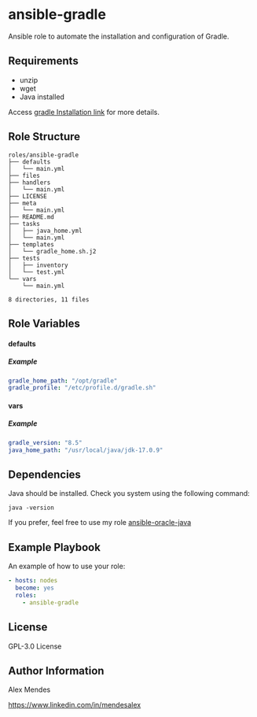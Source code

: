 ansible-gradle
=========

Ansible role to automate the installation and configuration of Gradle.

Requirements
------------

- unzip
- wget
- Java installed

Access [gradle Installation link](https://gradle.org/install/#manually) for more details.

Role Structure
--------------

```shell
roles/ansible-gradle
├── defaults
│   └── main.yml
├── files
├── handlers
│   └── main.yml
├── LICENSE
├── meta
│   └── main.yml
├── README.md
├── tasks
│   ├── java_home.yml
│   └── main.yml
├── templates
│   └── gradle_home.sh.j2
├── tests
│   ├── inventory
│   └── test.yml
└── vars
    └── main.yml

8 directories, 11 files

```

Role Variables
--------------

#### defaults
##### Example
```yaml
gradle_home_path: "/opt/gradle"
gradle_profile: "/etc/profile.d/gradle.sh"
```

#### vars
##### Example
```yaml
gradle_version: "8.5"
java_home_path: "/usr/local/java/jdk-17.0.9"
```

Dependencies
------------

Java should be installed. Check you system using the following command:

```shell
java -version
```

If you prefer, feel free to use my role [ansible-oracle-java](https://github.com/alexmbarbosa/ansible-oracle-java)

Example Playbook
----------------

An example of how to use your role:

```yml
- hosts: nodes
  become: yes
  roles:
    - ansible-gradle
```

License
-------

GPL-3.0 License

Author Information
------------------

Alex Mendes

https://www.linkedin.com/in/mendesalex
